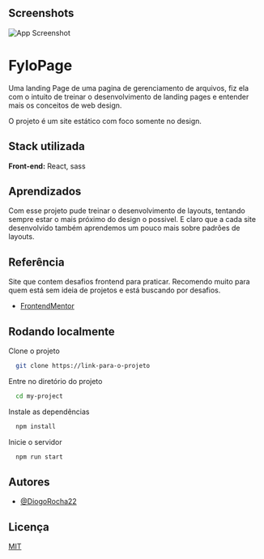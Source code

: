 
## Screenshots

![App Screenshot](https://via.placeholder.com/468x300?text=App+Screenshot+Here)


# FyloPage

Uma landing Page de uma pagina de gerenciamento de arquivos, fiz ela com o intuito de treinar o desenvolvimento de landing pages e entender mais os conceitos de web design.

O projeto é um site estático com foco somente no design.


## Stack utilizada

**Front-end:** React, sass



## Aprendizados

Com esse projeto pude treinar o desenvolvimento de layouts, tentando sempre estar o mais próximo do design o possivel. E claro que a cada site desenvolvido também aprendemos um pouco mais sobre padrões de layouts.

## Referência
Site que contem desafios frontend para praticar. Recomendo muito para quem está sem ideia de projetos e está buscando por desafios.
 - [FrontendMentor](https://www.frontendmentor.io/home)
 

## Rodando localmente

Clone o projeto

```bash
  git clone https://link-para-o-projeto
```

Entre no diretório do projeto

```bash
  cd my-project
```

Instale as dependências

```bash
  npm install
```

Inicie o servidor

```bash
  npm run start
```


## Autores

- [@DiogoRocha22](https://github.com/DiogoRocha22)


## Licença

[MIT](https://choosealicense.com/licenses/mit/)

